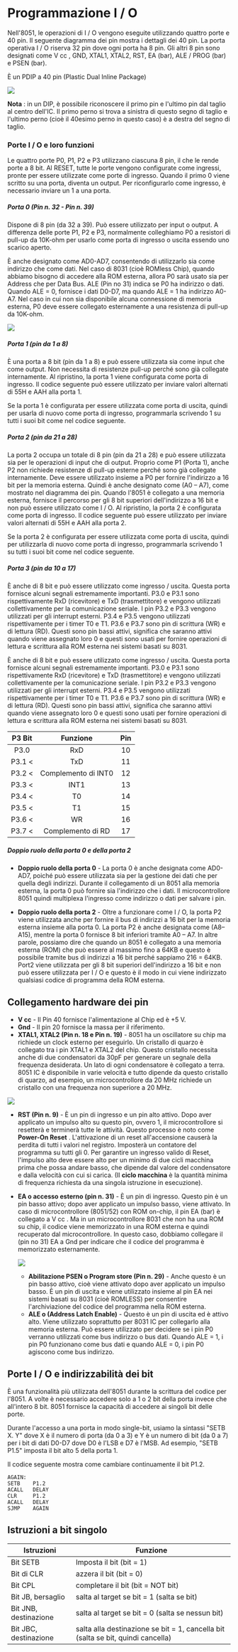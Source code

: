 # Programmazione I / O

Nell'8051, le operazioni di I / O vengono eseguite utilizzando quattro porte e 40 pin. Il seguente diagramma dei pin mostra i dettagli dei 40 pin. La porta operativa I / O riserva 32 pin dove ogni porta ha 8 pin. Gli altri 8 pin sono designati come V cc , GND, XTAL1, XTAL2, RST, EA (bar), ALE / PROG (bar) e PSEN (bar).

È un PDIP a 40 pin (Plastic Dual Inline Package)

![](https://www.tutorialspoint.com/embedded_systems/images/pin_diagram.jpg)

**Nota** : in un  DIP, è possibile riconoscere il primo pin e l'ultimo pin dal taglio al centro dell'IC. Il primo perno si trova a sinistra di questo segno di taglio e l'ultimo perno (cioè il 40esimo perno in questo caso) è a destra del segno di taglio.

### Porte I / O e loro funzioni

Le quattro porte P0, P1, P2 e P3 utilizzano ciascuna 8 pin, il che le rende porte a 8 bit. Al RESET, tutte le porte vengono configurate come ingressi, pronte per essere utilizzate come porte di ingresso. Quando il primo 0 viene scritto su una porta, diventa un output. Per riconfigurarlo come ingresso, è necessario inviare un 1 a una porta.

##### Porta 0 (Pin n. 32 - Pin n. 39)

Dispone di 8 pin (da 32 a 39). Può essere utilizzato per input o output. A differenza delle porte P1, P2 e P3, normalmente colleghiamo P0 a  resistori di pull-up da 10K-ohm per usarlo come porta di ingresso o  uscita essendo uno scarico aperto.

È anche designato come AD0-AD7, consentendo di utilizzarlo sia come indirizzo che come dati. Nel caso di 8031 (cioè ROMless Chip), quando abbiamo bisogno di accedere  alla ROM esterna, allora P0 sarà usato sia per Address che per Data Bus. ALE (Pin no 31) indica se P0 ha indirizzo o dati. Quando ALE = 0, fornisce i dati D0-D7, ma quando ALE = 1 ha indirizzo A0-A7. Nel caso in cui non sia disponibile alcuna connessione di memoria esterna,  P0 deve essere collegato esternamente a una resistenza di pull-up da  10K-ohm.

![](https://www.tutorialspoint.com/embedded_systems/images/port0.jpg)

##### Porta 1 (pin da 1 a 8)

È una porta a 8 bit (pin da 1 a 8) e può essere utilizzata sia come input che come output. Non necessita di resistenze pull-up perché sono già collegate internamente. Al ripristino, la porta 1 viene configurata come porta di ingresso. Il codice seguente può essere utilizzato per inviare valori alternati di 55H e AAH alla porta 1.

Se la porta 1 è configurata per essere utilizzata come porta di uscita,  quindi per usarla di nuovo come porta di ingresso, programmarla  scrivendo 1 su tutti i suoi bit come nel codice seguente.

##### Porta 2 (pin da 21 a 28)

La porta 2 occupa un totale di 8 pin (pin da 21 a 28) e può essere utilizzata sia per le operazioni di input che di output. Proprio come P1 (Porta 1), anche P2 non richiede resistenze di pull-up esterne perché sono già collegate internamente. Deve essere utilizzato insieme a P0 per fornire l'indirizzo a 16 bit per la memoria esterna. Quindi è anche designato come (A0 – A7), come mostrato nel diagramma dei pin. Quando l'8051 è collegato a una memoria esterna, fornisce il percorso per gli 8 bit superiori dell'indirizzo a 16 bit e non può essere utilizzato come I / O. Al ripristino, la porta 2 è configurata come porta di ingresso. Il codice seguente può essere utilizzato per inviare valori alternati di 55H e AAH alla porta 2.

Se la porta 2 è configurata per essere utilizzata come porta di uscita,  quindi per utilizzarla di nuovo come porta di ingresso, programmarla  scrivendo 1 su tutti i suoi bit come nel codice seguente.

##### Porta 3 (pin da 10 a 17)

È anche di 8 bit e può essere utilizzato come ingresso / uscita. Questa porta fornisce alcuni segnali estremamente importanti. P3.0 e P3.1 sono rispettivamente RxD (ricevitore) e TxD (trasmettitore) e  vengono utilizzati collettivamente per la comunicazione seriale. I pin P3.2 e P3.3 vengono utilizzati per gli interrupt esterni. P3.4 e P3.5 vengono utilizzati rispettivamente per i timer T0 e T1. P3.6 e P3.7 sono pin di scrittura (WR) e di lettura (RD). Questi sono pin bassi attivi, significa che saranno attivi quando viene  assegnato loro 0 e questi sono usati per fornire operazioni di lettura e scrittura alla ROM esterna nei sistemi basati su 8031.

È anche di 8 bit e può essere utilizzato come ingresso / uscita. Questa porta fornisce alcuni segnali estremamente importanti. P3.0 e P3.1 sono rispettivamente RxD (ricevitore) e TxD (trasmettitore) e  vengono utilizzati collettivamente per la comunicazione seriale. I pin P3.2 e P3.3 vengono utilizzati per gli interrupt esterni. P3.4 e P3.5 vengono utilizzati rispettivamente per i timer T0 e T1. P3.6 e P3.7 sono pin di scrittura (WR) e di lettura (RD). Questi sono pin bassi attivi, significa che saranno attivi quando viene  assegnato loro 0 e questi sono usati per fornire operazioni di lettura e scrittura alla ROM esterna nei sistemi basati su 8031.

| P3 Bit |      Funzione       | Pin  |
| :----: | :-----------------: | :--: |
|  P3.0  |         RxD         |  10  |
| P3.1 < |         TxD         |  11  |
| P3.2 < | Complemento di INT0 |  12  |
| P3.3 < |        INT1         |  13  |
| P3.4 < |         T0          |  14  |
| P3.5 < |         T1          |  15  |
| P3.6 < |         WR          |  16  |
| P3.7 < |  Complemento di RD  |  17  |

##### Doppio ruolo della porta 0 e della porta 2

* **Doppio ruolo della porta 0** - La porta 0 è anche designata come AD0-AD7, poiché può essere  utilizzata sia per la gestione dei dati che per quella degli indirizzi. Durante il collegamento di un 8051 alla memoria esterna, la porta 0 può fornire sia l'indirizzo che i dati. Il microcontrollore 8051 quindi multiplexa l'ingresso come indirizzo o dati per salvare i pin.

* **Doppio ruolo della porta 2** - Oltre a funzionare come I / O, la porta P2 viene utilizzata anche per fornire il bus di indirizzi a 16 bit per la memoria esterna insieme  alla porta 0. La porta P2 è anche designata come (A8– A15), mentre la  porta 0 fornisce 8 bit inferiori tramite A0 – A7. In altre parole, possiamo dire che quando un 8051 è collegato a una  memoria esterna (ROM) che può essere al massimo fino a 64KB e questo è  possibile tramite bus di indirizzi a 16 bit perché sappiamo 216 = 64KB. Port2 viene utilizzata per gli 8 bit superiori dell'indirizzo a 16 bit e non  può essere utilizzata per I / O e questo è il modo in cui viene  indirizzato qualsiasi codice di programma della ROM esterna.

## Collegamento hardware dei pin

- **V cc** - Il Pin 40 fornisce l'alimentazione al Chip ed è +5 V.
- **Gnd** - Il pin 20 fornisce la massa per il riferimento.
- **XTAL1, XTAL2 (Pin n. 18 e Pin n. 19)** - 8051 ha un oscillatore su chip ma richiede un clock esterno per  eseguirlo. Un cristallo di quarzo è collegato tra i pin XTAL1 e XTAL2  del chip. Questo cristallo necessita anche di due condensatori da 30pF  per generare un segnale della frequenza desiderata. Un lato di ogni  condensatore è collegato a terra. 8051 IC è disponibile in varie  velocità e tutto dipende da questo cristallo di quarzo, ad esempio, un  microcontrollore da 20 MHz richiede un cristallo con una frequenza non  superiore a 20 MHz.

![](https://www.tutorialspoint.com/embedded_systems/images/xtal.jpg)

- **RST (Pin n. 9)** - È un pin di ingresso e un pin alto attivo. Dopo aver applicato un  impulso alto su questo pin, ovvero 1, il microcontrollore si resetterà e terminerà tutte le attività. Questo processo è noto come **Power-On Reset** . L'attivazione di un reset all'accensione causerà la perdita di tutti i valori nel registro. Imposterà un contatore del programma su tutti gli  0. Per garantire un ingresso valido di Reset, l'impulso alto deve essere alto per un minimo di due cicli macchina prima che possa andare basso,  che dipende dal valore del condensatore e dalla velocità con cui si  carica. (Il **ciclo macchina** è la quantità minima di frequenza richiesta da una singola istruzione in esecuzione).

- **EA o accesso esterno (pin n. 31)** - È un pin di ingresso. Questo pin è un pin basso attivo; dopo aver applicato un impulso basso, viene attivato. In caso di microcontrollore (8051/52) con ROM on-chip, il pin EA (bar) è collegato a V cc . Ma in un microcontrollore 8031 che non ha una ROM su chip, il codice  viene memorizzato in una ROM esterna e quindi recuperato dal  microcontrollore. In questo caso, dobbiamo collegare il (pin no 31) EA a Gnd per indicare che il codice del programma è memorizzato esternamente.

  ![](https://www.tutorialspoint.com/embedded_systems/images/rst.jpg)

  - **Abilitazione PSEN o Program store (Pin n. 29)** - Anche questo è un pin basso attivo, cioè viene attivato dopo aver applicato un impulso basso. È un pin di uscita e viene utilizzato insieme al pin EA nei sistemi  basati su 8031 (cioè ROMLESS) per consentire l'archiviazione del  codice del programma nella ROM esterna.
  - **ALE o (Address Latch Enable)** - Questo è un pin di uscita ed è attivo alto. Viene utilizzato soprattutto per 8031 IC per collegarlo alla memoria esterna. Può essere utilizzato per decidere se i pin P0 verranno utilizzati come bus indirizzo o bus dati. Quando ALE = 1, i pin P0 funzionano come bus dati e quando ALE = 0, i pin P0 agiscono come bus indirizzo.

## Porte I / O e indirizzabilità dei bit

È una funzionalità più utilizzata dell'8051 durante la scrittura del  codice per l'8051. A volte è necessario accedere solo a 1 o 2 bit della  porta invece che all'intero 8 bit. 8051 fornisce la capacità di accedere ai singoli bit delle porte.

Durante l'accesso a una porta in modo single-bit, usiamo la sintassi "SETB X.  Y" dove X è il numero di porta (da 0 a 3) e Y è un numero di bit (da 0 a 7) per i bit di dati D0-D7 dove D0 è l'LSB e D7 è l'MSB. Ad esempio, "SETB P1.5" imposta il bit alto 5 della porta 1.

Il codice seguente mostra come cambiare continuamente il bit P1.2.

```
AGAIN: 
SETB    P1.2
ACALL   DELAY    
CLR     P1.2      
ACALL   DELAY 
SJMP    AGAIN
```

## Istruzioni a bit singolo

| Istruzioni            | Funzione                                                     |
| --------------------- | ------------------------------------------------------------ |
| Bit SETB              | Imposta il bit (bit = 1)                                     |
| Bit di CLR            | azzera il bit (bit = 0)                                      |
| Bit CPL               | completare il bit (bit = NOT bit)                            |
| Bit JB, bersaglio     | salta al target se bit = 1 (salta se bit)                    |
| Bit JNB, destinazione | salta al target se bit = 0 (salta se nessun bit)             |
| Bit JBC, destinazione | salta alla destinazione se bit = 1, cancella bit (salta se bit, quindi cancella) |